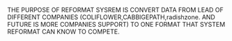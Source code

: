 THE PURPOSE OF REFORMAT SYSREM IS CONVERT DATA FROM LEAD OF DIFFERENT COMPANIES (COLIFLOWER,CABBIGEPATH,radishzone.
AND FUTURE IS MORE COMPANIES SUPPORT)
TO ONE FORMAT THAT SYSTEM REFORMAT CAN KNOW TO COMPETE.

